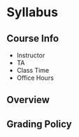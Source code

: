 # Syllabus

## Course Info

* Instructor
* TA
* Class Time
* Office Hours

## Overview

## Grading Policy
